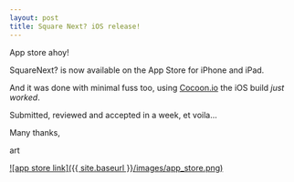```yaml
---
layout: post
title: Square Next? iOS release!
---
```


App store ahoy!

SquareNext? is now available on the App Store for iPhone and iPad.

And it was done with minimal fuss too, using [Cocoon.io](http://cocoon.io) the iOS build *just worked*.

Submitted, reviewed and accepted in a week, et voila...

Many thanks,

art


[![app store link]({{ site.baseurl }}/images/app_store.png)](https://itunes.apple.com/us/app/squarenext/id1033562728?mt=8)
